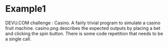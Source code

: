 # Example1
DEVU.COM challenge : Casino.
A fairly trivial program to simulate a casino fruit machine. casino.png describes the expected outputs by placing a bet and clicking the spin button. There is some code repetition that needs to be a single call.  

